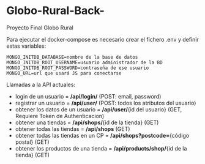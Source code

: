 # Globo-Rural-Back-

Proyecto Final Globo Rural

Para ejecutar el docker-compose es necesario crear el fichero .env y definir estas variables:

```
MONGO_INITDB_DATABASE=nombre de la base de datos
MONGO_INITDB_ROOT_USERNAME=usuario administrador de la BD
MONGO_INITDB_ROOT_PASSWORD=contraseña de ese usuario
MONGO_URL=url que usará JS para conectarse
```

Llamadas a la API actuales:

- login de un usuario = **/api/login/** (POST: email, password)
- registrar un usuario = **/api/user/** (POST: todos los atributos del usuario)
- obtener los datos de un usuario = **/api/user/**{id del usuario} (GET, Requiere Token de Authenticacion)
- obtener una tiendas = **/api/shops/**{id de la tienda} (GET)
- obtener todas las tiendas = **/api/shops** (GET)
- obtener todas las tiendas en un CP = **/api/shops?postcode=**{código postal} (GET)
- obtener los productos de una tienda = **/api/products/shop/**{id de la tienda} (GET)
